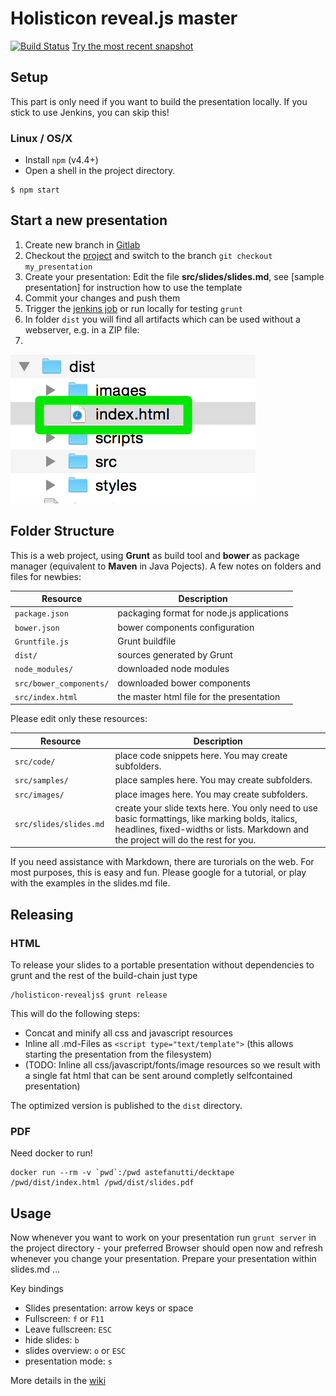 # Holisticon reveal.js master 

[![Build Status](https://dev.holisticon.de/jenkins/buildStatus/icon?job=Holisticon/holisticon-reveal/master)](https://dev.holisticon.de/jenkins/job/Holisticon/job/holisticon-reveal/job/master/)
[Try the most recent snapshot](https://dev.holisticon.de/jenkins/job/Holisticon/job/holisticon-reveal/job/master/ws/dist/index.html)

## Setup

This part is only need if you want to build the presentation locally. If you stick to use Jenkins, you can skip this!

### Linux / OS/X
- Install `npm` (v4.4+)
- Open a shell in the project directory.

```
$ npm start

```

## Start a new presentation

1. Create new branch in [Gitlab](https://server.holisticon.de/gitlab/holisticon/holisticon-revealjs/branches/new)
2. Checkout the [project](https://server.holisticon.de/gitlab/holisticon/holisticon-revealjs) and switch to the branch `git checkout my_presentation`
3. Create your presentation: Edit the file **src/slides/slides.md**, see [sample presentation] for instruction how to use the template
4. Commit your changes and push them
5. Trigger the [jenkins job](https://server.holisticon.de/jenkins/job/holisticon-revealjs/) or run locally for testing `grunt`
6. In folder `dist` you will find all artifacts which can be used without a webserver, e.g. in a ZIP file:
7.
![Distribution folder](src/images/holisticon-revealjs-dist.png)

## Folder Structure

This is a web project, using **Grunt** as build tool and **bower** as package manager (equivalent to **Maven** in Java Pojects). A few notes on folders and files for newbies:

|Resource|Description
|---|----
|````package.json````| packaging format for node.js applications
|````bower.json````| bower components configuration
|````Gruntfile.js````| Grunt buildfile
|````dist/````| sources generated by Grunt
|````node_modules/````| downloaded node modules
|````src/bower_components/````| downloaded bower components
|````src/index.html````|the master html file for the presentation

Please edit only these resources:

|Resource|Description
|---|----
|````src/code/````|place code snippets here. You may create subfolders.
|````src/samples/````|place samples here. You may create subfolders.
|````src/images/````|place images here. You may create subfolders.
|````src/slides/slides.md  ````| create your slide texts here. You only need to use basic formattings, like marking bolds, italics, headlines, fixed-widths or lists. Markdown and the project will do the rest for you.

If you need assistance with Markdown, there are turorials on the web. For most purposes, this is easy and fun. Please google for a tutorial, or play with the  examples in the slides.md file.

## Releasing

### HTML

To release your slides to a portable presentation without dependencies to grunt and the rest of the build-chain just type

```
/holisticon-revealjs$ grunt release
```

This will do the following steps:

- Concat and minify all css and javascript resources
- Inline all .md-Files as `<script type="text/template">` (this allows starting the presentation from the filesystem)
- (TODO: Inline all css/javascript/fonts/image resources so we result with a single fat html that can be sent around completly selfcontained presentation)

The optimized version is published to the `dist` directory.

### PDF

Need docker to run!

```
docker run --rm -v `pwd`:/pwd astefanutti/decktape /pwd/dist/index.html /pwd/dist/slides.pdf
```

## Usage

Now whenever you want to work on your presentation run `grunt server` in the project directory - your preferred
Browser should open now and refresh whenever you change your presentation. Prepare your presentation within slides.md ...

Key bindings
* Slides presentation: arrow keys or space
* Fullscreen: `f` or `F11`
* Leave fullscreen: `ESC`
* hide slides: `b`
* slides overview: `o` or `ESC`
* presentation mode: `s`

More details in the [wiki](https://wiki.holisticon.de/display/intern/Reveal.js)